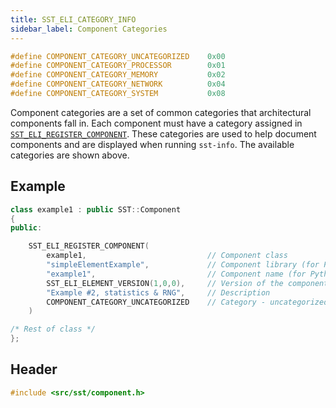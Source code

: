 ```yaml
---
title: SST_ELI_CATEGORY_INFO
sidebar_label: Component Categories
---
```


```cpp
#define COMPONENT_CATEGORY_UNCATEGORIZED    0x00
#define COMPONENT_CATEGORY_PROCESSOR        0x01
#define COMPONENT_CATEGORY_MEMORY           0x02
#define COMPONENT_CATEGORY_NETWORK          0x04
#define COMPONENT_CATEGORY_SYSTEM           0x08
```

Component categories are a set of common categories that architectural components fall in. Each component must have a category assigned in [`SST_ELI_REGISTER_COMPONENT`](../register/sst_eli_register_component). These categories are used to help document components and are displayed when running `sst-info`. The available categories are shown above.


## Example

```cpp
class example1 : public SST::Component
{
public:

    SST_ELI_REGISTER_COMPONENT(
        example1,                           // Component class
        "simpleElementExample",             // Component library (for Python/library lookup)
        "example1",                         // Component name (for Python/library lookup)
        SST_ELI_ELEMENT_VERSION(1,0,0),     // Version of the component (not related to SST version)
        "Example #2, statistics & RNG",     // Description
        COMPONENT_CATEGORY_UNCATEGORIZED    // Category - uncategorized because this is an example, not an architectural component
    )

/* Rest of class */
};

```

## Header
```cpp
#include <src/sst/component.h>
```
